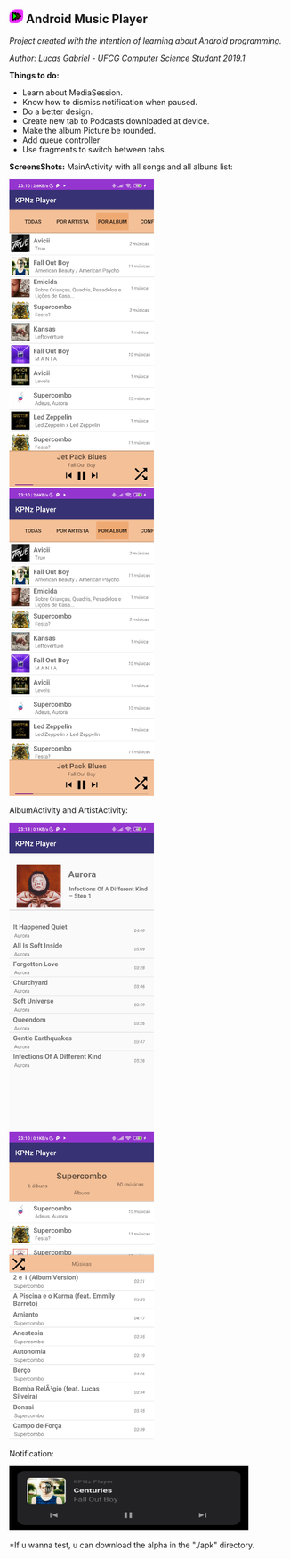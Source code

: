 ## <img src="./edits/icon.png" width="25" height="25"> **Android Music Player**
*Project created with the intention of learning about Android programming.*

*Author: Lucas Gabriel - UFCG Computer Science Studant 2019.1*

**Things to do:**
 - Learn about MediaSession.
 - Know how to dismiss notification when paused.
 - Do a better design.
 - Create new tab to Podcasts downloaded at device.
 - Make the album Picture be rounded.
 - Add queue controller
 - Use fragments to switch between tabs.

**ScreensShots:**
MainActivity with all songs and all albuns list:

<img src="./pics/pic_inicio.jpg" width="260" height="552"> <img src="./pics/pic_listAlbum.jpg" width="260" height="552">

AlbumActivity and ArtistActivity:

<img src="./pics/pic_album.jpg" width="260" height="552"> <img src="./pics/pic_artista.jpg" width="260" height="552">

Notification:

<img src="./pics/pic_notification.png" width="430" height="116">

*If u wanna test, u can download the alpha in the "./apk" directory.
